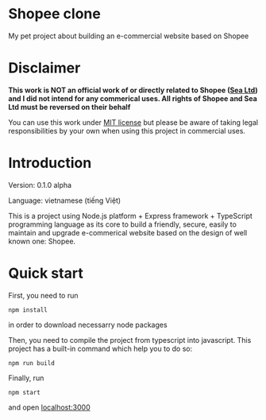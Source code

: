 # Shopee clone

My pet project about building an e-commercial website based on Shopee

# Disclaimer

**This work is NOT an official work of or directly related to Shopee ([Sea Ltd](https://www.sea.com/home)) and I did not intend for any commerical uses. All rights of Shopee and Sea
Ltd must be reversed on their behalf**

You can use this work under [MIT license](https://github.com/tr-nhan/Shopee-clone/blob/main/LICENSE) but please be aware of taking legal responsibilities by
your own when using this project in commercial uses.

# Introduction

Version: 0.1.0 alpha

Language: vietnamese (tiếng Việt)

This is a project using Node.js platform + Express framework + TypeScript programming language as its core to build a friendly, secure, easily to maintain and upgrade e-commerical website based on the design of well known one: Shopee.

# Quick start

First, you need to run

```
npm install
```
in order to download necessarry node packages


Then, you need to compile the project from typescript into javascript. This project has a built-in command which help you to do so:

```
npm run build
```

Finally, run

```
npm start
```

and open [localhost:3000](http://localhost:3000)

